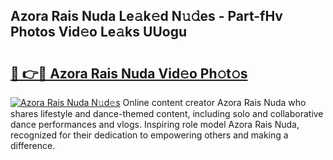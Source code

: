 ## Azora Rais Nuda Le𝚊k𝚎d N𝚞𝚍es - Part-fHv Photos Vid𝚎o Le𝚊ks UUogu

# <h2><a href="http://fbd6qwz.evod.top/?m=Azora+Rais+Nuda">🔗 👉🔴 Azora Rais Nuda Vid𝚎o Ph𝚘t𝚘s</a></h2>

[![Azora Rais Nuda N𝚞d𝚎s](https://i.imgur.com/8V9OHl7.gif)](http://fbd6qwz.evod.top/?m=Azora+Rais+Nuda)
Online content creator Azora Rais Nuda who shares lifestyle and dance-themed content, including solo and collaborative dance performances and vlogs. Inspiring role model Azora Rais Nuda, recognized for their dedication to empowering others and making a difference. 
